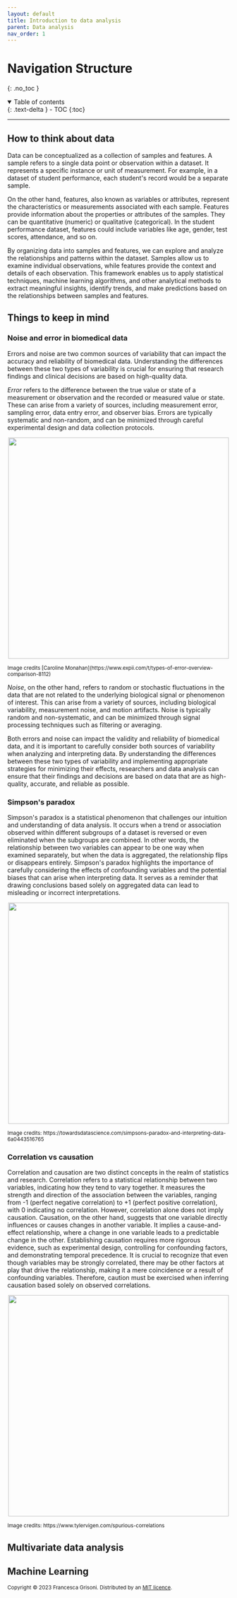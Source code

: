 ```yaml
---
layout: default
title: Introduction to data analysis
parent: Data analysis
nav_order: 1
---
```




# Navigation Structure
{: .no_toc }

<details open markdown="block">
  <summary>
    Table of contents
  </summary>
  {: .text-delta }
- TOC
{:toc}
</details>

---

## How to think about data
Data can be conceptualized as a collection of samples and features. A sample refers to a single data point or observation 
within a dataset. It represents a specific instance or unit of measurement. For example, in a dataset of student performance, 
each student's record would be a separate sample.

On the other hand, features, also known as variables or attributes, represent the characteristics or measurements associated 
with each sample. Features provide information about the properties or attributes of the samples. They can be quantitative 
(numeric) or qualitative (categorical). In the student performance dataset, features could include variables like age, 
gender, test scores, attendance, and so on.

By organizing data into samples and features, we can explore and analyze the relationships and patterns within the dataset. 
Samples allow us to examine individual observations, while features provide the context and details of each observation. 
This framework enables us to apply statistical techniques, machine learning algorithms, and other analytical methods to 
extract meaningful insights, identify trends, and make predictions based on the relationships between samples and features.

## Things to keep in mind


### Noise and error in biomedical data

Errors and noise are two common sources of variability that can impact the accuracy and reliability of biomedical data. 
Understanding the differences between these two types of variability is crucial for ensuring that research findings and 
clinical decisions are based on high-quality data.

*Error* refers to the difference between the true value or state of a measurement or observation and the recorded or 
measured value or state. These can arise from a variety of sources, including measurement error, sampling error, 
data entry error, and observer bias. Errors are typically systematic and non-random, and can be minimized through 
careful experimental design and data collection protocols.

<p align="center">
<img src="https://d20khd7ddkh5ls.cloudfront.net/types_of_error_flow_chart.jpeg" width=500>
</p>
<sup>Image credits [Caroline Monahan](https://www.expii.com/t/types-of-error-overview-comparison-8112) </sup>

*Noise*, on the other hand, refers to random or stochastic fluctuations in the data that are not related to the 
underlying biological signal or phenomenon of interest. This can arise from a variety of sources, 
including biological variability, measurement noise, and motion artifacts. 
Noise is typically random and non-systematic, and can be minimized through signal processing techniques such as 
filtering or averaging.

Both errors and noise can impact the validity and reliability of biomedical data, and it is important to carefully 
consider both sources of variability when analyzing and interpreting data. 
By understanding the differences between these two types of variability and implementing appropriate strategies for minimizing 
their effects, researchers and data analysis can ensure that their findings and decisions are based on data that are as high-quality, 
accurate, and reliable as possible.

### Simpson's paradox

Simpson's paradox is a statistical phenomenon that challenges our intuition and understanding of data analysis. It 
occurs when a trend or association observed within different subgroups of a dataset is reversed or even eliminated when 
the subgroups are combined. In other words, the relationship between two variables can appear to be one way when examined 
separately, but when the data is aggregated, the relationship flips or disappears entirely. Simpson's paradox highlights 
the importance of carefully considering the effects of confounding variables and the potential biases that can arise when interpreting data. It serves as a reminder that drawing conclusions based solely on aggregated data can lead to misleading or incorrect interpretations.


<p align="center">
<img src="https://miro.medium.com/v2/resize:fit:1100/format:webp/1*8tP_5zRKNAyVSeexu7RJZg.png" width=500>
</p>
<sup>Image credits: https://towardsdatascience.com/simpsons-paradox-and-interpreting-data-6a0443516765 </sup>

### Correlation vs causation
Correlation and causation are two distinct concepts in the realm of statistics and research. Correlation refers to a 
statistical relationship between two variables, indicating how they tend to vary together. It measures the strength and 
direction of the association between the variables, ranging from -1 (perfect negative correlation) to +1 (perfect positive
correlation), with 0 indicating no correlation. However, correlation alone does not imply causation. Causation, on the 
other hand, suggests that one variable directly influences or causes changes in another variable. It implies a 
cause-and-effect relationship, where a change in one variable leads to a predictable change in the other. Establishing 
causation requires more rigorous evidence, such as experimental design, controlling for confounding factors, and 
demonstrating temporal precedence. It is crucial to recognize that even though variables may be strongly correlated, 
there may be other factors at play that drive the relationship, making it a mere coincidence or a result of confounding 
variables. Therefore, caution must be exercised when inferring causation based solely on observed correlations.

<p align="center">
<img src="https://www.tylervigen.com/chart-pngs/2.png" width=500>
</p>
<sup>Image credits: https://www.tylervigen.com/spurious-correlations </sup>

## Multivariate data analysis



## Machine Learning




<sub>Copyright &copy; 2023 Francesca Grisoni. Distributed by an [MIT licence](LICENSE).</sub>

